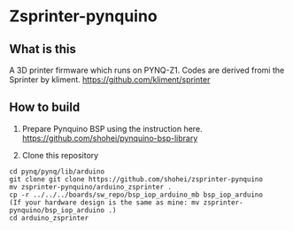 # Zsprinter-pynquino

## What is this
A 3D printer firmware which runs on PYNQ-Z1. Codes are derived fromi the Sprinter by kliment. https://github.com/kliment/sprinter

## How to build
1. Prepare Pynquino BSP using the instruction here.
https://github.com/shohei/pynquino-bsp-library

2. Clone this repository
```
cd pynq/pynq/lib/arduino
git clone git clone https://github.com/shohei/zsprinter-pynquino
mv zsprinter-pynquino/arduino_zsprinter .
cp -r ../../../boards/sw_repo/bsp_iop_arduino_mb bsp_iop_arduino
(If your hardware design is the same as mine: mv zsprinter-pynquino/bsp_iop_arduino .)
cd arduino_zsprinter
```


